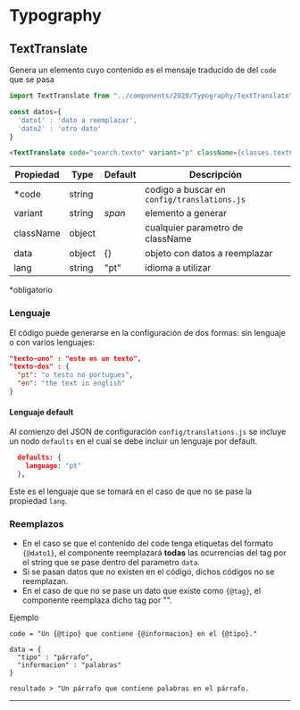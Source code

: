 # Typography

## TextTranslate

Genera un elemento cuyo contenido es el mensaje traducido de del `code` que se pasa

```javascript
import TextTranslate from "../components/2020/Typography/TextTranslate"

const datos={
  'dato1' : 'dato a reemplazar',
  'dato2' : 'otro dato'
}
```
``` html
<TextTranslate code="search.texto" variant="p" className={classes.textClass} data={datos} lang='pt' />
```

| Propiedad | Type   | Default | Descripción
|-----------|--------|---------|-------------------
| *code      | string |         | codigo a buscar en `config/translations.js`
| variant   | string | *span*  | elemento a generar
| className | object |         | cualquier parametro de className
| data      | object | {}      | objeto con datos a reemplazar
| lang      | string | "pt"    | idioma a utilizar

*obligatorio

### Lenguaje
El código puede generarse en la configuración de dos formas: sin lenguaje o con varios lenguajes:
```json
"texto-uno" : "este es un texto",
"texto-dos" : {
  "pt": "o testo no portugues",
  "en": "the text in english"
}
```

#### Lenguaje default
Al comienzo del JSON de configuración `config/translations.js` se incluye un nodo `defaults` en el cual se debe incluir un lenguaje por default.
```json
  defaults: {
    language: "pt"
  },
```
Este es el lenguaje que se tomará en el caso de que no se pase la propiedad `lang`.

### Reemplazos
- En el caso se que el contenido del code tenga etiquetas del formato `{@dato1}`, el componente reemplazará **todas** las ocurrencias del tag por el string que se pase dentro del parametro `data`.
- Si se pasan datos que no existen en el código, dichos códigos no se reemplazan.
- En el caso de que no se pase un dato que existe como `{@tag}`, el componente reemplaza dicho tag por "".

Ejemplo
```
code = "Un {@tipo} que contiene {@informacion} en el {@tipo}."

data = {
  "tipo" : "párrafo",
  "informacion" : "palabras"
}

resultado > "Un párrafo que contiene palabras en el párrafo.
```

---
